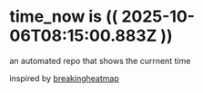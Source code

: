 # time_now is (( 2025-10-06T08:15:00.883Z ))

an automated repo that shows the currnent time

inspired by [breakingheatmap](https://github.com/breakingheatmap/breakingheatmap)